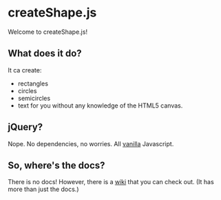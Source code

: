 createShape.js
==================

Welcome to createShape.js!

## What does it do?
It ca create:
- rectangles
- circles
- semicircles
- text
for you without any knowledge of the HTML5 canvas.

## jQuery?
Nope. No dependencies, no worries. All [vanilla](http://www.gianninewyork.com/assets/images/product-Vanilla.jpg) Javascript.

## So, where's the docs?
There is no docs! However, there is a [wiki](https://github.com/theawesomecoder61/createShape.js/wiki) that you can check out. (It has more than just the docs.)
